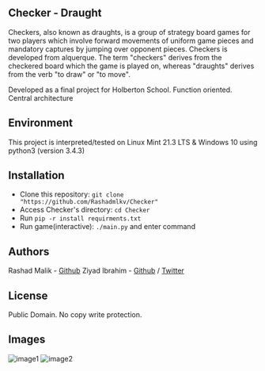## Checker - Draught

Checkers, also known as draughts, is a group of strategy board games for two players which involve forward movements of uniform game pieces and mandatory captures by jumping over opponent pieces.
Checkers is developed from alquerque.
The term "checkers" derives from the checkered board which the game is played on, whereas "draughts" derives from the verb "to draw" or "to move".

Developed as a final project for Holberton School.
Function oriented. Central architecture

## Environment
This project is interpreted/tested on Linux Mint 21.3 LTS & Windows 10 using python3 (version 3.4.3)

## Installation
* Clone this repository: `git clone "https://github.com/Rashadmlkv/Checker"`
* Access Checker's directory: `cd Checker`
* Run `pip -r install requirments.txt`
* Run game(interactive): `./main.py` and enter command

## Authors
Rashad Malik - [Github](https://github.com/Rashadmlkv)
Ziyad Ibrahim - [Github](https://github.com/z1yad020) / [Twitter](https://twitter.com/_Ziyad_Ibrahim_)

## License
Public Domain. No copy write protection. 

## Images
![image1](https://github.com/Rashadmlkv/Checker/assets/58619029/cf2ecf1e-d17d-4672-b6f4-8664fd4f2ce1)
![image2](https://github.com/Rashadmlkv/Checker/assets/58619029/9c12b667-8d09-4b3f-ae6c-5f2200b21671)
